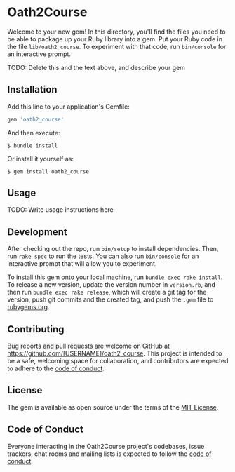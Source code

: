# Oath2Course

Welcome to your new gem! In this directory, you'll find the files you need to be able to package up your Ruby library into a gem. Put your Ruby code in the file `lib/oath2_course`. To experiment with that code, run `bin/console` for an interactive prompt.

TODO: Delete this and the text above, and describe your gem

## Installation

Add this line to your application's Gemfile:

```ruby
gem 'oath2_course'
```

And then execute:

    $ bundle install

Or install it yourself as:

    $ gem install oath2_course

## Usage

TODO: Write usage instructions here

## Development

After checking out the repo, run `bin/setup` to install dependencies. Then, run `rake spec` to run the tests. You can also run `bin/console` for an interactive prompt that will allow you to experiment.

To install this gem onto your local machine, run `bundle exec rake install`. To release a new version, update the version number in `version.rb`, and then run `bundle exec rake release`, which will create a git tag for the version, push git commits and the created tag, and push the `.gem` file to [rubygems.org](https://rubygems.org).

## Contributing

Bug reports and pull requests are welcome on GitHub at https://github.com/[USERNAME]/oath2_course. This project is intended to be a safe, welcoming space for collaboration, and contributors are expected to adhere to the [code of conduct](https://github.com/[USERNAME]/oath2_course/blob/master/CODE_OF_CONDUCT.md).

## License

The gem is available as open source under the terms of the [MIT License](https://opensource.org/licenses/MIT).

## Code of Conduct

Everyone interacting in the Oath2Course project's codebases, issue trackers, chat rooms and mailing lists is expected to follow the [code of conduct](https://github.com/[USERNAME]/oath2_course/blob/master/CODE_OF_CONDUCT.md).
